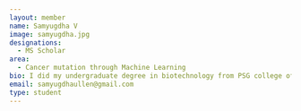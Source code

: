 ```yaml
---
layout: member
name: Samyugdha V
image: samyugdha.jpg
designations: 
  - MS Scholar
area:
  - Cancer mutation through Machine Learning
bio: I did my undergraduate degree in biotechnology from PSG college of technology. Currently doing MS by Research under DR.Karthik Raman in the area of cancer genomics.
email: samyugdhaullen@gmail.com
type: student
---
```

